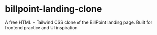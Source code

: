 # billpoint-landing-clone
A free HTML + Tailwind CSS clone of the BillPoint landing page. Built for frontend practice and UI inspiration.
